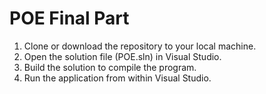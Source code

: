 # POE Final Part

1. Clone or download the repository to your local machine.
2. Open the solution file (POE.sln) in Visual Studio.
3. Build the solution to compile the program.
4. Run the application from within Visual Studio.
